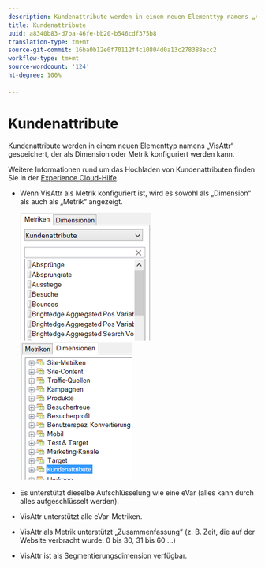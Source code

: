 ```yaml
---
description: Kundenattribute werden in einem neuen Elementtyp namens „VisAttr“ gespeichert, der als Dimension oder Metrik konfiguriert werden kann.
title: Kundenattribute
uuid: a8340b83-d7ba-46fe-bb20-b546cdf375b8
translation-type: tm+mt
source-git-commit: 16ba0b12e0f70112f4c10804d0a13c278388ecc2
workflow-type: tm+mt
source-wordcount: '124'
ht-degree: 100%

---
```



# Kundenattribute

Kundenattribute werden in einem neuen Elementtyp namens „VisAttr“ gespeichert, der als Dimension oder Metrik konfiguriert werden kann.

Weitere Informationen rund um das Hochladen von Kundenattributen finden Sie in der [Experience Cloud-Hilfe](https://docs.adobe.com/content/help/de-DE/core-services/interface/customer-attributes/attributes.html).

* Wenn VisAttr als Metrik konfiguriert ist, wird es sowohl als „Dimension“ als auch als „Metrik“ angezeigt.

   ![](assets/ca_metrics.png) ![](assets/ca_dimension.png)

* Es unterstützt dieselbe Aufschlüsselung wie eine eVar (alles kann durch alles aufgeschlüsselt werden).
* VisAttr unterstützt alle eVar-Metriken.
* VisAttr als Metrik unterstützt „Zusammenfassung“ (z. B. Zeit, die auf der Website verbracht wurde: 0 bis 30, 31 bis 60 …)
* VisAttr ist als Segmentierungsdimension verfügbar.

